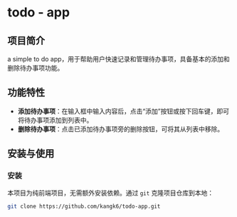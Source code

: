 # todo - app

## 项目简介
a simple to do app，用于帮助用户快速记录和管理待办事项，具备基本的添加和删除待办事项功能。

## 功能特性
- **添加待办事项**：在输入框中输入内容后，点击“添加”按钮或按下回车键，即可将待办事项添加到列表中。  
- **删除待办事项**：点击已添加待办事项旁的删除按钮，可将其从列表中移除。  

## 安装与使用
### 安装
本项目为纯前端项目，无需额外安装依赖。通过 `git` 克隆项目仓库到本地：  
```bash
git clone https://github.com/kangk6/todo-app.git
